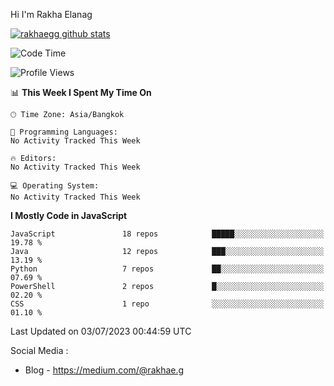 Hi I'm Rakha Elanag


[![rakhaegg github stats](https://github-readme-stats.vercel.app/api?username=rakhaegg)](https://github.com/rakhaegg/rakhaegg)




<!--START_SECTION:waka-->
![Code Time](http://img.shields.io/badge/Code%20Time-1%2C200%20hrs%2010%20mins-blue)

![Profile Views](http://img.shields.io/badge/Profile%20Views-0-blue)

📊 **This Week I Spent My Time On** 

```text
🕑︎ Time Zone: Asia/Bangkok

💬 Programming Languages: 
No Activity Tracked This Week

🔥 Editors: 
No Activity Tracked This Week

💻 Operating System: 
No Activity Tracked This Week
```

**I Mostly Code in JavaScript** 

```text
JavaScript               18 repos            █████░░░░░░░░░░░░░░░░░░░░   19.78 % 
Java                     12 repos            ███░░░░░░░░░░░░░░░░░░░░░░   13.19 % 
Python                   7 repos             ██░░░░░░░░░░░░░░░░░░░░░░░   07.69 % 
PowerShell               2 repos             █░░░░░░░░░░░░░░░░░░░░░░░░   02.20 % 
CSS                      1 repo              ░░░░░░░░░░░░░░░░░░░░░░░░░   01.10 % 
```




 Last Updated on 03/07/2023 00:44:59 UTC
<!--END_SECTION:waka-->

Social Media : 
- Blog - https://medium.com/@rakhae.g
